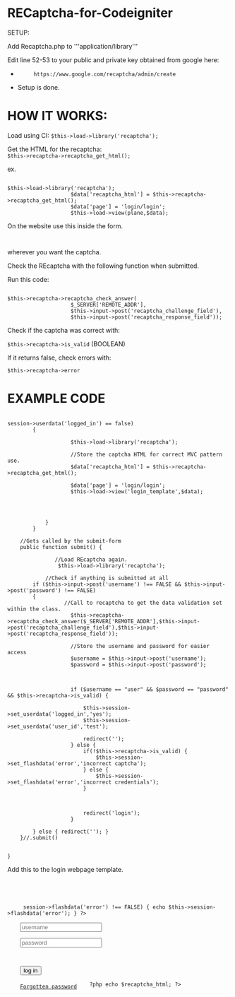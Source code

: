 RECaptcha-for-Codeigniter
=========================

SETUP: 

Add Recaptcha.php to '''application/library'''

Edit line 52-53 to your public and private key obtained from google here: 
 *          https://www.google.com/recaptcha/admin/create

- Setup is done. 

HOW IT WORKS: 
===========================


Load using CI: 
<code>$this->load->library('recaptcha');</code>

Get the HTML for the recaptcha: 
<code> $this->recaptcha->recaptcha_get_html();</code>

ex. 
<pre><code>
$this->load->library('recaptcha');
                    $data['recaptcha_html'] = $this->recaptcha->recaptcha_get_html();
                    $data['page'] = 'login/login';
                    $this->load->view(plane,$data);
</code></pre>

On the website use this inside the form. 

<code> <?php echo $recaptcha_html; ?> </code>

wherever you want the captcha.

Check the REcaptcha with the following function when submitted. 

Run this code: 
<pre><code>
$this->recaptcha->recaptcha_check_answer(
                    $_SERVER['REMOTE_ADDR'],
                    $this->input->post('recaptcha_challenge_field'),
                    $this->input->post('recaptcha_response_field'));
</code></pre>

Check if the captcha was correct with: 

<code>$this->recaptcha->is_valid</code> (BOOLEAN)

If it returns false, check errors with: 

<code>$this->recaptcha->error</code>

EXAMPLE CODE
=============

<pre><code>
<?php

class Login extends MY_Controller {

	function  __construct()  {
        parent::__construct();
    }
        //Loads the login form if the user isnt logged in - redirects to root folder elseif. 
	public function index() {
	   
	       //Checks to see if the user is logged in
		if ($this->session->userdata('logged_in') == false)
		{
                    
                    $this->load->library('recaptcha');
                    
                    //Store the captcha HTML for correct MVC pattern use.
                    $data['recaptcha_html'] = $this->recaptcha->recaptcha_get_html();
                    
                    $data['page'] = 'login/login';
                    $this->load->view('login_template',$data); 
                    
                    
                    
                    
            }
        }
	
	//Gets called by the submit-form
	public function submit() {
	
	           //Load REcaptcha again.
                $this->load->library('recaptcha');
                
            //Check if anything is submitted at all
		if ($this->input->post('username') !== FALSE && $this->input->post('password') !== FALSE) 
		{
		          //Call to recaptcha to get the data validation set within the class. 
                    $this->recaptcha->recaptcha_check_answer($_SERVER['REMOTE_ADDR'],$this->input->post('recaptcha_challenge_field'),$this->input->post('recaptcha_response_field'));
                    
                    //Store the username and password for easier access
                    $username = $this->input->post('username');
                    $password = $this->input->post('password');
                    
                    
                    
                    if ($username == "user" && $password == "password" && $this->recaptcha->is_valid) {
                        
                        $this->session->set_userdata('logged_in','yes');
                        $this->session->set_userdata('user_id','test');
                        
                        redirect('');
                    } else {
                        if(!$this->recaptcha->is_valid) {
                            $this->session->set_flashdata('error','incorrect captcha');
                        } else {
                            $this->session->set_flashdata('error','incorrect credentials');
                        }
                        
                        
                        
                        redirect('login');
                    }
                    
		} else { redirect(''); }
	}//.submit()
	

}</code></pre>

Add this to the login webpage template. 
<pre><code>
    <html><body>
    <form action="login/submit" method="post">
    <span class="loginerror"> <?php if ($this->session->flashdata('error') !== FALSE) { echo $this->session->flashdata('error'); } ?></span>
    <span style="margin-top: 10px;	float: right;">
		            
    </span>
    <input  type="text" name="username" placeholder="username">
		 
    <input type="password" name="password" placeholder="password">
		 
		       
		 
    <input type="submit" value="log in">
    <span style="margin-top: 5px;	float: left;">
    <a href="#test" data-toggle="modal">Forgotten password</a>
    </span>
    ?php echo $recaptcha_html; ?>
    </form>
    </html></body>
</code></pre>